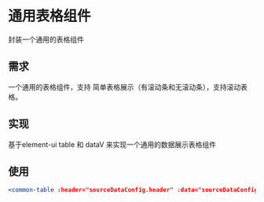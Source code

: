 # 通用表格组件

封装一个通用的表格组件

## 需求

一个通用的表格组件，支持 简单表格展示（有滚动条和无滚动条），支持滚动表格。

## 实现

基于element-ui table 和 dataV 来实现一个通用的数据展示表格组件

## 使用

``` jsx
<common-table :header="sourceDataConfig.header" :data="sourceDataConfig.data" :isScroll="sourceDataConfig.isScroll" :loading="sourceDataConfig.loading" :rowNum="7" @cleanLoading="sourceDataConfig.loading = false"></common-table>
```